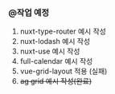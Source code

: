 ### @작업 예정
1. nuxt-type-router 예시 작성
2. nuxt-lodash 예시 작성
3. nuxt-use 예시 작성
4. full-calendar 예시 작성
5. vue-grid-layout 적용 (실패)
6. ~~ag grid 예시 작성(완료)~~
